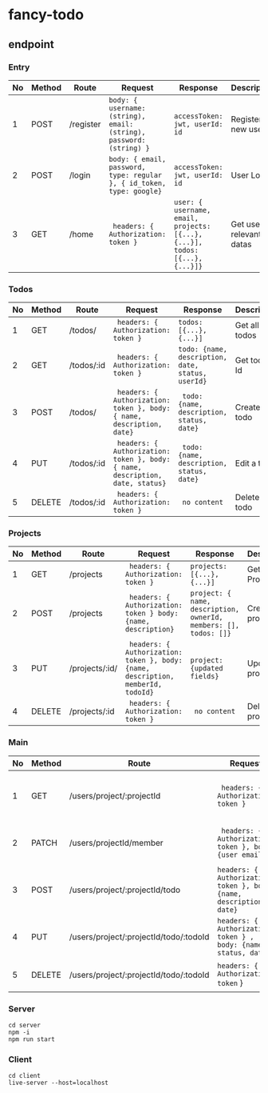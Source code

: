 # fancy-todo

## endpoint

### Entry

|No|Method|Route|Request|Response|Description
|---|---|---|---|---|---|
1|POST|/register|```body: { username: (string), email: (string), password: (string) }```| ```accessToken: jwt, userId: id ```| Register a new user
2|POST|/login|```body: { email, password, type: regular }, { id_token, type: google} ```| ```accessToken: jwt, userId: id ```|User Login
3|GET|/home|``` headers: { Authorization: token }```| ```user: { username, email, projects: [{...}, {...}], todos: [{...}, {...}]}```| Get user relevant datas

### Todos
|No|Method|Route|Request|Response|Description
|---|---|---|---|---|---|
1|GET|/todos/|``` headers: { Authorization: token }``` | ```todos: [{...}, {...}] ```| Get all todos
2|GET|/todos/:id|``` headers: { Authorization: token }```|```todo: {name, description, date, status, userId}```| Get todo by Id
3| POST|/todos/|``` headers: { Authorization: token }, body: { name, description, date}```| ``` todo: {name, description, status, date}```| Create a todo
4|PUT|/todos/:id|``` headers: { Authorization: token }, body: { name, description, date, status}```| ``` todo: {name, description, status, date}```| Edit a todo
5|DELETE|/todos/:id|``` headers: { Authorization: token }```|``` no content```|Delete a todo

### Projects
|No|Method|Route|Request|Response|Description
|---|---|---|---|---|---|
1|GET|/projects|``` headers: { Authorization: token }```|```projects:[{...}, {...}]```|Get all Projects
2|POST|/projects|``` headers: { Authorization: token } body: {name, description}```|``` project: { name, description, ownerId, members: [], todos: []} ```| Create a project
3|PUT|/projects/:id/|``` headers: { Authorization: token }, body: {name, description, memberId, todoId}```| ``` project: {updated fields} ```| Update a project
4|DELETE|/projects/:id|``` headers: { Authorization: token }```|``` no content```|Delete a project

### Main
|No|Method|Route|Request|Response|Description
|---|---|---|---|---|---|
1|GET|/users/project/:projectId|```  headers: { Authorization: token } ``` |```  project: { name, description, ownerId, members: [], todos: []}```| Get a project by id
2|PATCH|/users/projectId/member|```  headers: { Authorization: token }, body: {user email} ```| ``` project: { updated member }```| Add Member to Project by email
3|POST|/users/project/:projectId/todo|```headers: { Authorization: token }, body: {name, description, date} ```| ```todo:{name, description ,date, status, userId} ```| Create a todo in project
4|PUT|/users/project/:projectId/todo/:todoId|```headers: { Authorization: token } , body: {name, status, date}```| ```todo: {updated fields} ```| Update a todo in project
5|DELETE|/users/project/:projectId/todo/:todoId|```headers: { Authorization: token``` }|``` no content```| Delete a todo in a project

### Server
```
cd server
npm -i
npm run start
```

### Client
```
cd client
live-server --host=localhost
```
